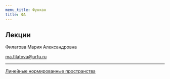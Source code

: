 ```yaml
---
menu_title: Функан
title: ФА
---
```


## Лекции

Филатова Мария Александровна

ma.filatova@urfu.ru

---

[Линейные нормированные пространства](lectures/1)
